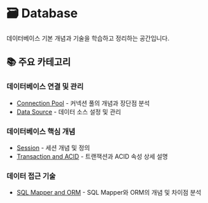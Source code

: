 # 🗃️ Database

데이터베이스 기본 개념과 기술을 학습하고 정리하는 공간입니다.

## 📚 주요 카테고리

### 데이터베이스 연결 및 관리
- [Connection Pool](./ConnectionPool.md) - 커넥션 풀의 개념과 장단점 분석
- [Data Source](./DataSource.md) - 데이터 소스 설정 및 관리

### 데이터베이스 핵심 개념
- [Session](./Session.md) - 세션 개념 및 정의
- [Transaction and ACID](./Transaction_ACID.md) - 트랜잭션과 ACID 속성 상세 설명

### 데이터 접근 기술
- [SQL Mapper and ORM](./SQLMapper_and_ORM.md) - SQL Mapper와 ORM의 개념 및 차이점 분석
